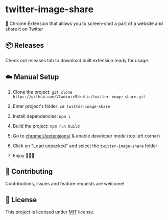 # twitter-image-share

:electric_plug: Chrome Extension that allows you to screen-shot a part of a website and share it on Twitter



## 📦 Releases

Check out releases tab to download built extension ready for usage.



## ☁️ Manual Setup

1. Clone the project: `git clone https://github.com/VladimirMikulic/twitter-image-share.git`

2. Enter project's folder: `cd twitter-image-share`
3. Install dependencies: `npm i`
4. Build the project: `npm run build`

5. Go to [chrome://extensions/](chrome://extensions/) & enable developer mode (top left corner)
6. Click on "Load unpacked" and select the `twitter-image-share` folder
7. Enjoy :rocket::rocket::rocket:



## 🤝 Contributing

Contributions, issues and feature requests are welcome!



## 📝 License

This project is licensed under [MIT](https://opensource.org/licenses/MIT) license.